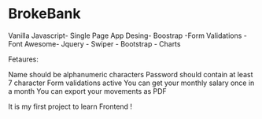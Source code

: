 # BrokeBank
Vanilla Javascript- Single Page App Desing- Boostrap -Form Validations - 
Font Awesome- Jquery - Swiper - Bootstrap - Charts

Fetaures:

Name should be alphanumeric characters
Password should contain at least 7 character
Form validations active
You can get your monthly salary once in a month
You can export your movements as PDF 





It is my first project to learn Frontend !
